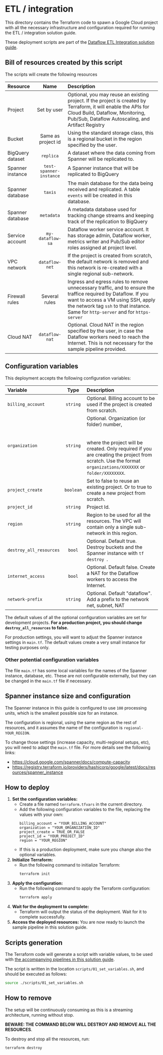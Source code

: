 # ETL / integration

This directory contains the Terraform code to spawn a Google Cloud project
with all the necessary infrastructure and configuration required for running
the ETL / integration solution guide.

These deployment scripts are part of the
[Dataflow ETL Integration solution guide](../../use_cases/ETL_integration.md).

## Bill of resources created by this script

The scripts will create the following resources

| Resource         |          Name           | Description                                                                                                                                                                                                                                |
|:-----------------|:-----------------------:|:-------------------------------------------------------------------------------------------------------------------------------------------------------------------------------------------------------------------------------------------|
| Project          |       Set by user       | Optional, you may reuse an existing project. If the project is created by Terraform, it will enable the APIs for Cloud Build, Dataflow,  Monitoring, Pub/Sub, Dataflow Autoscaling, and Artifact Registry                                  |
| Bucket           |   Same as project id    | Using the standard storage class, this is a regional bucket in the region specified by the user.                                                                                                                                           |
| BigQuery dataset |        `replica`        | A dataset where the data coming from Spanner will be replicated to.                                                                                                                                                                        |
| Spanner instance | `test-spanner-instance` | A Spanner instance that will be replicated to BigQuery                                                                                                                                                                                     |           
| Spanner database |         `taxis`         | The main database for the data being received and replicated. A table `events` will be created in this database.                                                                                                                           |
| Spanner database |       `metadata`        | A metadata database used for tracking change streams and keeping track of the replication to BigQuery                                                                                                                                      | 
| Service account  |    `my-dataflow-sa`     | Dataflow worker service account. It has storage admin, Dataflow worker, metrics writer and Pub/Sub editor roles assigned at project level.                                                                                                 |
| VPC network      |     `dataflow-net`      | If the project is created from scratch, the default network is removed and this network is re-created with a single regional sub-network.                                                                                                  |
| Firewall rules   |      Several rules      | Ingress and egress rules to remove unnecessary traffic, and to ensure the traffice required by Dataflow. If you want to access a VM using SSH, apply the network tag `ssh` to that instance. Same for `http-server` and for `https-server` |
| Cloud NAT        |     `dataflow-nat`      | Optional. Cloud NAT in the region specified by the user, in case the Dataflow workers need to reach the Internet. This is not necessary for the sample pipeline provided.                                                                  |

## Configuration variables

This deployment accepts the following configuration variables:

| Variable                |   Type    | Description                                                                                                                                                                                                           |
|:------------------------|:---------:|:----------------------------------------------------------------------------------------------------------------------------------------------------------------------------------------------------------------------|
| `billing_account`       | `string`  | Optional. Billing account to be used if the project is created from scratch.                                                                                                                                          |
| `organization`          | `string`  | Optional. Organization (or folder) number, <br/><br/><br/>where the project will be created. Only required if you are creating the project from scratch. Use the format `organizations/XXXXXXX` or `folder/XXXXXXXX`. |
| `project_create`        | `boolean` | Set to false to reuse an existing project. Or to true to create a new project from scratch.                                                                                                                           | 
| `project_id`            | `string`  | Project Id.                                                                                                                                                                                                           | 
| `region`                | `string`  | Region to be used for all the resources. The VPC will contain only a single sub-network in this region.                                                                                                               |
| `destroy_all_resources` |  `bool`   | Optional. Default true. Destroy buckets and the Spanner instance with `tf destroy `.                                                                                                                                  |
| `internet_access`       |  `bool`   | Optional. Default false. Create a NAT for the Dataflow workers to access the Internet.                                                                                                                                |
| `network-prefix`        | `string`  | Optional. Default "dataflow". Add a prefix to the network net, subnet, NAT                                                                                                                                            |

The default values of all the optional configuration variables are set for development projects.
**For a production project, you should change `destroy_all_resources` to false.**

For production settings, you will want to adjust the Spanner instance settings in `main.tf`. The
default values create a very small instance for testing purposes only.

### Other potential configuration variables

The file `main.tf` has some local variables for the names of the Spanner instance, database, etc.
These are not configurable externally, but they can be changed in the `main.tf` file if necessary.

## Spanner instance size and configuration

The Spanner instance in this guide is configured to use `100` processing units, which is the
smallest possible size for an instance.

The configuration is regional, using the same region as the rest of resources, and it assumes the
name of the configuration is `regional-YOUR_REGION`.

To change those settings (increase capacity, multi-regional setups, etc), you will need to adapt
the `main.tf` file. For more details see the following links:

* https://cloud.google.com/spanner/docs/compute-capacity
* https://registry.terraform.io/providers/hashicorp/google/latest/docs/resources/spanner_instance

## How to deploy

1. **Set the configuration variables:**
    - Create a file named `terraform.tfvars` in the current directory.
    - Add the following configuration variables to the file, replacing the values with your own:
      ```
      billing_account = "YOUR_BILLING_ACCOUNT"
      organization = "YOUR_ORGANIZATION_ID"
      project_create = TRUE_OR_FALSE
      project_id = "YOUR_PROJECT_ID"
      region = "YOUR_REGION"
      ```
    - If this is a production deployment, make sure you change also the optional variables.
2. **Initialize Terraform:**
    - Run the following command to initialize Terraform:
      ```bash
      terraform init
      ```
3. **Apply the configuration:**
    - Run the following command to apply the Terraform configuration:
      ```bash
      terraform apply
      ```
4. **Wait for the deployment to complete:**
    - Terraform will output the status of the deployment. Wait for it to complete successfully.
5. **Access the deployed resources:** You are now ready to launch the sample pipeline in this
   solution guide.

## Scripts generation

The Terraform code will generate a script with variable values, to be used
with [the accompanying pipelines in this solution guide](../../pipelines/etl_integration_java/README.md).

The script is written in the location `scripts/01_set_variables.sh`, and should be executed as follows:

```bash
source ./scripts/01_set_variables.sh
```

## How to remove

The setup will be continuously consuming as this is a streaming architecture, running without stop.

**BEWARE: THE COMMAND BELOW WILL DESTROY AND REMOVE ALL THE RESOURCES**.

To destroy and stop all the resources, run:

```bash
terraform destroy
```